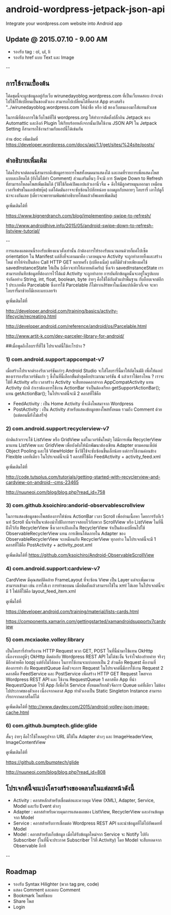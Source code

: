 # android-wordpress-jetpack-json-api
Integrate your wordpress.com website into Android app

## Update @ 2015.07.10 - 9.00 AM
- รองรับ tag : ol, ul, li
- รองรับ href แบบ Text และ Image

--

## การใช้งานเบื้้องต้น

โค้ดชุดนี้จะผูกข้อมูลอยู่กับเว็บ wirunedayoblog.wordpress.com ที่เป็นเว็บทดสอบ ถ้าจะนำไปใช้ก็ให้เปลี่ยนเป็นของตัวเอง สามารถไปเปลี่ยนได้ที่คลาส App ตรงสตริง "../wirunedayoblog.wordpress.com ให้นำชื่อ หรือ id ของเว็บตนเองมาใส่แทนตัวเลข

ในกรณีที่ต้องการใช้เว็บไซต์ที่ใช้ wordpress.org ให้ทำการตัดตั้งปลั๊กอิน Jetpack ของ Automattic และลิงก์ Plugin ให้เรียบร้อยหลังจากนั้นเปิดใช้งาน JSON API ใน Jetpack Setting ก็สามารถใช้งานร่วมกับแอปนี้ได้เช่นกัน

อ่าน doc เพิ่มเติมที่ https://developer.wordpress.com/docs/api/1.1/get/sites/%24site/posts/

## คำอธิบายเพิ่มเติม

โค้ดโปรเจกต์ตอนนี้สามารถดึงข้อมูลรายการโพสทั้งหมดมาแสดงได้ และกดที่รายการเพื่อแสดงโพสแบบละเอียดได้ (ยังไม่ได้ทำ Comment) ส่วนเสริมอื่นๆ ก็จะมี การ Swipe Down to Refresh ที่สามารถโหลดโพสเพิ่มเติมได้ (วิธีใช้ก็แค่เปิดแอปแล้วเอานิ้วจิ้ม + ดึงให้มีลูกศรหมุนออกมา เหมือนเวลารีเฟรชในแอปเฟซบุ๊ค) แต่โค้ดมันอาจจะซับซ้อนไปสักหน่อย แถมผูกกับหลายๆ ไลบรารี่ เอาไปดูก็น่าจะงงกันเลย (เดี๋ยวจะพยายามพิมพ์คำอธิบายโค้ดแล้วอัพเดทเพิ่มเติม)

ดูเพิ่มเติมได้ที่

https://www.bignerdranch.com/blog/implementing-swipe-to-refresh/

http://www.androidhive.info/2015/05/android-swipe-down-to-refresh-listview-tutorial/

--

การแสดงผลตอนนี้รองรับเพียงแนวตั้งเท่านั้น ถ้าต้องการให้รองรับแนวนอนด้วยก็แค่ไปเซ็ต orientation ใน Manifest แต่สิ่งที่จะตามมาคือ เวลาหมุนจอ Activity จะถูกทำลายทิ้งและสร้างใหม่ ทำให้จำเป็นต้อง Call HTTP GET หลายครั้ง (เปลืองเน็ต) แต่ก็มีตัวช่วยเพียงแค่ใช้ savedInstanceState ให้เป็น (เดี๋ยวจะทำให้ภายหลังครับ) ซึ่งเจ้า savedInstanceState เราสามารถบันทึกข้อมูลที่ต้องการไว้ได้แม้ Activity จะถูกทำลาย การบันทึกข้อมูลนั้นจะอยู่ในรูปแบบจำกัดอย่าง String, int, float, boolean, byte ง่ายๆ คือใช้ได้กับตัวแปรพื้นฐาน กับอ็อบเจกต์อีก 1 ประเภทคือ Parcelable ซึ่งการใช้ Parcelable ก็ไม่ยากเสิร์ชหาในเน็ตแปปเดียวก็เจอ จะหาไลบรารี่มาช่วยก็มีเยอะแยะเลยจ้า

ดูเพิ่มเติมได้ที่

http://developer.android.com/training/basics/activity-lifecycle/recreating.html

http://developer.android.com/reference/android/os/Parcelable.html

http://www.artit-k.com/dev-parceler-library-for-android/

##เมื่อพูดถึงไลบรารี่ที่ใช้ โปรเจกต์นี้ใช้อะไรบ้าง ?

### 1) com.android.support:appcompat-v7

เมื่อสร้างโปรเจกต์รองรับเวอร์ชันเก่าๆ Android Studio จะใส่ไลบรารี่นี้มาให้อัตโนมัติ เพื่อให้แอปของเรารองรับเวอร์ชันเก่า ๆ  ซึ่งในที่นี้เลือกขั้นต่ำสุดคือประมาณเวอร์ชัน 4 แล้วเราใช้ตรงไหน ? เราจะใช้ที่ Activity ครับ เวลาสร้าง Activity จะสืบทอดคลาสจาก AppCompatActivity แทน Activity ปกติ ถ้าเราต้องการใช้งาน ActionBar จำเป็นต้องเรียก getSupportActionBar(); แทน getActionBar();
ในโปรเจกต์นี้จะมี 2 คลาสที่ใช้คือ 
- FeedActivity : เป็น Home Activity ที่จะดึงโพสมาจาก Wordpress
- PostActivity : เป็น Activity สำหรับแสดงข้อมูลของโพสทั้งหมด รวมถึง Comment ด้วย (แต่ตอนนี้ยังไม่เสร็จ)

### 2) com.android.support:recyclerview-v7

ปกติแล้วเราจะใช้ ListView หรือ GridView แต่ในเวอร์ชันใหม่ๆ ได้มีการเพิ่ม RecyclerView มาแทน ListView และ GridView เพื่อบังคับให้นักพัฒนาต้องเขียน Adapter ตามคอนเซ็ปต์ Object Pooling และใช้ ViewHolder ซึ่งวิธีใช้จะซับซ้อนขึ้นเล็กน้อย แต่การใช้งานค่อนข้าง Flexible เลยทีเดียว
ในโปรเจกต์นี้จะมี 1 คลาสที่ใช้คือ FeedActivity + activity_feed.xml

ดูเพิ่มเติมได้ที่

http://code.tutsplus.com/tutorials/getting-started-with-recyclerview-and-cardview-on-android--cms-23465

http://nuuneoi.com/blog/blog.php?read_id=758

### 3) com.github.ksoichiro:andorid-observablescrollview

ในการแสดงข้อมูลของโพสต้องการให้ซ่อน ActionBar เวลา Scroll เพื่ออ่านเนื้อหา โดยการรับอีเว้นท์ Scroll นั้นจำเป็นจะต้องนำไปฝังการตรวจสอบไว้กับพวก ScrollView หรือ ListView ในที่นี้ฝังไว้กับ RecyclerView ซึ่งเวลาจะฝังลงใน RecyclerView จำเป็นต้องเปลี่ยนไปใช้ ObservableRecyclerView แทน การเขียนโค้ดภายใน Adapter ของ ObservableRecyclerView จะเหมือนกับ RecyclerView ทุกอย่าง
ในโปรเจกต์นี้จะมี 1 คลาสที่ใช้คือ PostActivity + activity_post.xml

ดูเพิ่มเติมได้ที่ https://github.com/ksoichiro/Android-ObservableScrollView

### 4) com.android.support:cardview-v7

CardView มีคุณสมบัติคล้าย FrameLayout ที่จะซ้อน View เป็น Layer แต่จะเพิ่มความสามารถเข้ามา เช่น การใส่เงา การทำขอบมน เมื่อติดตั้งแล้วสามารถใช้ใน xml ได้เลย
ในโปรเจกต์นี้จะมี 1 ไฟล์ที่ใช้คือ layout_feed_item.xml

ดูเพิ่มได้ที่ 

https://developer.android.com/training/material/lists-cards.html

https://components.xamarin.com/gettingstarted/xamandroidsupportv7cardview

### 5) com.mcxiaoke.volley:library

เป็นไลบรารี่สำหรับงาน HTTP Request พวก GET, POST ในที่นี้นำมาใช้แทน OkHttp เนื่องจากอยู่ดีๆ OkHttp ติดต่อกับ Wordpress REST API ไม่ได้ซะงั้น จึงจำใจต้องย้ายค่าย จริงๆ มีอีกค่ายคือ loopj แต่ยังไม่ได้ลอง ในการใช้งานจะแบ่งออกเป็น 2 ส่วนคือ Request คืองานที่ต้องการทำ กับ RequestQueue คือตัวจะการ Request
ในโปรเจกต์นี้มีการใช้งาน Request 2 คลาสคือ FeedService และ PostService เพื่อสร้าง HTTP GET Request โพสจาก Wordpress REST API และ ใช้งาน RequestQueue 1 คลาสคือ App ที่นำ RequestQueue ไว้ที่ App ก็เพื่อให้ Service ทั้งหมดเรียกตัวจัดการ Queue แค่ที่เดียว ไม่ต้องไปประกาศของตัวเอง เนื่องจากคลาส App ทำตัวเองเป็น Static Singleton Instance สามารถเรียกจากคลาสใดก็ได้

ดูเพิ่มเติมได้ที่ http://www.daydev.com/2015/android-volley-json-image-cache.html

### 6) com.github.bumptech.glide:glide

สั้นๆ ง่ายๆ คือไว้ใช้โหลดรูปจาก URL มีใช้ใน Adapter ต่างๆ และ ImageHeaderView, ImageContentView

ดูเพิ่มเติมได้ที่

https://github.com/bumptech/glide

http://nuuneoi.com/blog/blog.php?read_id=808

## โปรเจกต์นี้จะแบ่งโครงสร้างของคลาสในแต่ละหน้าดังนี้

-	Activity : คลาสหลักสำหรับเชื่อมต่อและควบคุม View (XML), Adapter, Service, Model และรับ Event ต่างๆ 
-	Adapter : คลาสสำหรับควบคุมการแสดงผลของ ListView, RecyclerView และอ่านข้อมูลจาก Model
-	Service : คลาสสำหรับการเชื่อมต่อ Wordpress REST API และนำข้อมูลที่ได้ไปอัพเดทที่ Model
-	Model : คลาสสำหรับเก็บข้อมูล เมื่อได้รับข้อมูลใหม่จาก Service จะ Notify ไปยัง Subscriber (ในที่นี้จะประกาศ Subscriber ไว้ที่ Activity) โดย Model จะสืบทอดจาก Observable อีกที

--
## Roadmap

- รองรับ Syntax Hilighter (พวก tag pre, code)
- แสดง Comment และตอบ Comment
- Bookmark โพสที่ชอบ
- Share โพส
- Login
